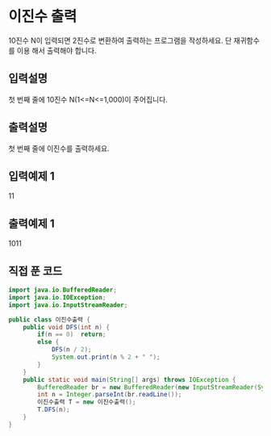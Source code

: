 # 이진수 출력

10진수 N이 입력되면 2진수로 변환하여 출력하는 프로그램을 작성하세요. 단 재귀함수를 이용 해서 출력해야 합니다.



## 입력설명
 첫 번째 줄에 10진수 N(1<=N<=1,000)이 주어집니다.



## 출력설명
 첫 번째 줄에 이진수를 출력하세요.



##  입력예제 1

11



##   출력예제 1

1011



## 직접 푼 코드

```java
import java.io.BufferedReader;
import java.io.IOException;
import java.io.InputStreamReader;

public class 이진수출력 {
    public void DFS(int n) {
        if(n == 0)  return;
        else {
            DFS(n / 2);
            System.out.print(n % 2 + " ");
        }
    }
    public static void main(String[] args) throws IOException {
        BufferedReader br = new BufferedReader(new InputStreamReader(System.in));
        int n = Integer.parseInt(br.readLine());
        이진수출력 T = new 이진수출력();
        T.DFS(n);
    }
}
```

